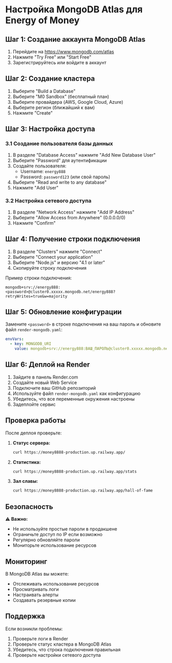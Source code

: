 # Настройка MongoDB Atlas для Energy of Money

## Шаг 1: Создание аккаунта MongoDB Atlas

1. Перейдите на https://www.mongodb.com/atlas
2. Нажмите "Try Free" или "Start Free"
3. Зарегистрируйтесь или войдите в аккаунт

## Шаг 2: Создание кластера

1. Выберите "Build a Database"
2. Выберите "M0 Sandbox" (бесплатный план)
3. Выберите провайдера (AWS, Google Cloud, Azure)
4. Выберите регион (ближайший к вам)
5. Нажмите "Create"

## Шаг 3: Настройка доступа

### 3.1 Создание пользователя базы данных
1. В разделе "Database Access" нажмите "Add New Database User"
2. Выберите "Password" для аутентификации
3. Создайте пользователя:
   - Username: `energy888`
   - Password: `password123` (или свой пароль)
4. Выберите "Read and write to any database"
5. Нажмите "Add User"

### 3.2 Настройка сетевого доступа
1. В разделе "Network Access" нажмите "Add IP Address"
2. Выберите "Allow Access from Anywhere" (0.0.0.0/0)
3. Нажмите "Confirm"

## Шаг 4: Получение строки подключения

1. В разделе "Clusters" нажмите "Connect"
2. Выберите "Connect your application"
3. Выберите "Node.js" и версию "4.1 or later"
4. Скопируйте строку подключения

Пример строки подключения:
```
mongodb+srv://energy888:<password>@cluster0.xxxxx.mongodb.net/energy888?retryWrites=true&w=majority
```

## Шаг 5: Обновление конфигурации

Замените `<password>` в строке подключения на ваш пароль и обновите файл `render-mongodb.yaml`:

```yaml
envVars:
  - key: MONGODB_URI
    value: mongodb+srv://energy888:ВАШ_ПАРОЛЬ@cluster0.xxxxx.mongodb.net/energy888?retryWrites=true&w=majority
```

## Шаг 6: Деплой на Render

1. Зайдите в панель Render.com
2. Создайте новый Web Service
3. Подключите ваш GitHub репозиторий
4. Используйте файл `render-mongodb.yaml` как конфигурацию
5. Убедитесь, что все переменные окружения настроены
6. Задеплойте сервис

## Проверка работы

После деплоя проверьте:

1. **Статус сервера:**
   ```bash
   curl https://money8888-production.up.railway.app/
   ```

2. **Статистика:**
   ```bash
   curl https://money8888-production.up.railway.app/stats
   ```

3. **Зал славы:**
   ```bash
   curl https://money8888-production.up.railway.app/hall-of-fame
   ```

## Безопасность

⚠️ **Важно:**
- Не используйте простые пароли в продакшене
- Ограничьте доступ по IP если возможно
- Регулярно обновляйте пароли
- Мониторьте использование ресурсов

## Мониторинг

В MongoDB Atlas вы можете:
- Отслеживать использование ресурсов
- Просматривать логи
- Настраивать алерты
- Создавать резервные копии

## Поддержка

Если возникли проблемы:
1. Проверьте логи в Render
2. Проверьте статус кластера в MongoDB Atlas
3. Убедитесь, что строка подключения правильная
4. Проверьте настройки сетевого доступа

